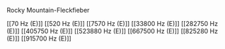 Rocky Mountain-Fleckfieber

[[70 Hz (E)]]
[[520 Hz (E)]]
[[7570 Hz (E)]]
[[33800 Hz (E)]]
[[282750 Hz (E)]]
[[405750 Hz (E)]]
[[523880 Hz (E)]]
[[667500 Hz (E)]]
[[825280 Hz (E)]]
[[915700 Hz (E)]]